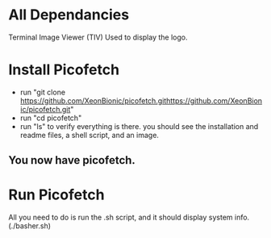 # All Dependancies
Terminal Image Viewer (TIV)
Used to display the logo.

# Install Picofetch
* run "git clone https://github.com/XeonBionic/picofetch.githttps://github.com/XeonBionic/picofetch.git"
* run "cd picofetch"
* run "ls" to verify everything is there. you should see the installation and readme files, a shell script, and an image.
## You now have picofetch. ##

# Run Picofetch
All you need to do is run the .sh script, and it should display system info.
(./basher.sh)
